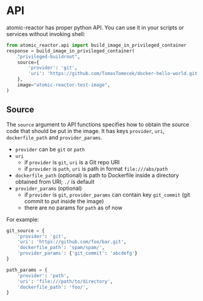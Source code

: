 # API

atomic-reactor has proper python API. You can use it in your scripts or services without invoking shell:

```python
from atomic_reactor.api import build_image_in_privileged_container
response = build_image_in_privileged_container(
    "privileged-buildroot",
    source={
        'provider': 'git',
        'uri': 'https://github.com/TomasTomecek/docker-hello-world.git',
    },
    image="atomic-reactor-test-image",
)
```

## Source

The `source` argument to API functions specifies how to obtain the source code that should
be put in the image. It has keys `provider`, `uri`, `dockerfile_path` and `provider_params`.

* `provider` can be `git` or `path`
* `uri`
  * if `provider` is `git`, `uri` is a Git repo URI
  * if `provider` is `path`, `uri` is path in format `file:///abs/path`
* `dockerfile_path` (optional) is path to Dockerfile inside a directory obtained from URI;
  `./` is default
* `provider_params` (optional)
  * if `provider` is `git`, `provider_params` can contain key `git_commit` (git commit
    to put inside the image)
  * there are no params for `path` as of now

For example:

```python
git_source = {
    'provider': 'git',
    'uri': 'https://github.com/foo/bar.git',
    'dockerfile_path': 'spam/spam/',
    'provider_params': {'git_commit': 'abcdefg'}
}

path_params = {
    'provider': 'path',
    'uri': 'file:///path/to/directory',
    'dockerfile_path': 'foo/',
}
```
